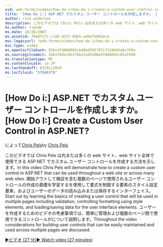 ```yaml
---
uid: web-forms/videos/how-do-i/how-do-i-create-a-custom-user-control-in-aspnet
title: '[How Do i:] ASP.NET でカスタム ユーザー コントロールを作成しますか。 | Microsoft Docs'
author: rick-anderson
description: このビデオでは Chris Pels は内または多くの web サイト、web サイト全体で使用できる ASP.NET でカスタム ユーザー コントロールを作成する方法を示します。 Sta.
ms.author: riande
ms.date: 10/26/2007
ms.assetid: 76e0f17c-c31b-4237-89b5-a46efe602ece
msc.legacyurl: /web-forms/videos/how-do-i/how-do-i-create-a-custom-user-control-in-aspnet
msc.type: video
ms.openlocfilehash: 916cdfd0680b5cb4bbdf91797cf124b45a0c3f0a
ms.sourcegitcommit: 24b1f6decbb17bb22a45166e5fdb0845c65af498
ms.translationtype: MT
ms.contentlocale: ja-JP
ms.lasthandoff: 03/01/2019
ms.locfileid: "57046379"
---
```

<a name="how-do-i--create-a-custom-user-control-in-aspnet"></a><span data-ttu-id="07dae-105">[How Do i:] ASP.NET でカスタム ユーザー コントロールを作成しますか。</span><span class="sxs-lookup"><span data-stu-id="07dae-105">[How Do I:]  Create a Custom User Control in ASP.NET?</span></span>
====================
<span data-ttu-id="07dae-106">によって[Chris Pels](https://twitter.com/chrispels)</span><span class="sxs-lookup"><span data-stu-id="07dae-106">by [Chris Pels](https://twitter.com/chrispels)</span></span>

<span data-ttu-id="07dae-107">このビデオでは Chris Pels は内または多くの web サイト、web サイト全体で使用できる ASP.NET でカスタム ユーザー コントロールを作成する方法を示します。</span><span class="sxs-lookup"><span data-stu-id="07dae-107">In this video Chris Pels will demonstrate how to create a custom user control in ASP.NET that can be used throughout a web site or across many web sites.</span></span> <span data-ttu-id="07dae-108">開始アウトして検証を含む複数のページで使用されるユーザー コントロールの作成の基礎を学習するを使用して書式を制御する要素のスタイル設定要素、およびユーザーのデータの読み込みまたは保存するインターフェイス。</span><span class="sxs-lookup"><span data-stu-id="07dae-108">Start out by learning the basics of creating a user control that will be used in multiple pages including validation, controlling formatting using style elements, and loading/saving data for the user interface elements.</span></span> <span data-ttu-id="07dae-109">ユーザーを作成するためのビデオの考慮事項では、簡単に管理および複数のページ間で使用できるコントロールがについて説明します。</span><span class="sxs-lookup"><span data-stu-id="07dae-109">Throughout the video considerations for building user controls that can be easily maintained and used across multiple pages are discussed.</span></span>

[<span data-ttu-id="07dae-110">&#9654;ビデオ (27 分)</span><span class="sxs-lookup"><span data-stu-id="07dae-110">&#9654; Watch video (27 minutes)</span></span>](https://channel9.msdn.com/Blogs/ASP-NET-Site-Videos/how-do-i-create-a-custom-user-control-in-aspnet)
